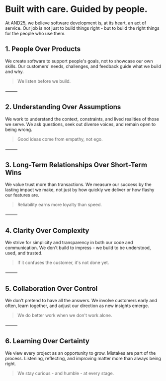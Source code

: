 # Built with care. Guided by people.

At AND25, we believe software development is, at its heart, an act of service. Our job is not just to build things right - but to build the right things for the people who use them.

## 1. People Over Products

We create software to support people's goals, not to showcase our own skills. Our customers' needs, challenges, and feedback guide what we build and why.

> We listen before we build.

⸻

## 2. Understanding Over Assumptions

We work to understand the context, constraints, and lived realities of those we serve. We ask questions, seek out diverse voices, and remain open to being wrong.

> Good ideas come from empathy, not ego.

⸻

## 3. Long-Term Relationships Over Short-Term Wins

We value trust more than transactions. We measure our success by the lasting impact we make, not just by how quickly we deliver or how flashy our features are.

> Reliability earns more loyalty than speed.

⸻

## 4. Clarity Over Complexity

We strive for simplicity and transparency in both our code and communication. We don't build to impress - we build to be understood, used, and trusted.

> If it confuses the customer, it's not done yet.

⸻

## 5. Collaboration Over Control

We don't pretend to have all the answers. We involve customers early and often, learn together, and adjust our direction as new insights emerge.

> We do better work when we don't work alone.

⸻

## 6. Learning Over Certainty

We view every project as an opportunity to grow. Mistakes are part of the process. Listening, reflecting, and improving matter more than always being right.

> We stay curious - and humble - at every stage.
